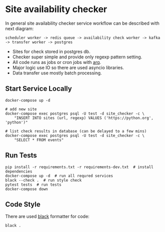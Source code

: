 # Site availability checker

In general site availability checker service workflow can be described with next diagram:

    scheduler worker -> redis queue -> availability check worker -> kafka -> transfer worker -> postgres 

- Sites for check stored in postgres db.
- Checker super simple and provide only regexp pattern setting.
- All code runs as jobs or cron jobs with [arq](https://arq-docs.helpmanual.io/).
- Major logic use IO so there are used asyncio libraries.
- Data transfer use mostly batch processing.

## Start Service Locally

    docker-compose up -d
    
    # add new site
    docker-compose exec postgres psql -U test -d site_checker -c \
        "INSERT INTO sites (url, regexp) VALUES ('https://python.org', 'python')"
    
    # list check results in database (can be delayed to a few mins)
    docker-compose exec postgres psql -U test -d site_checker -c \
        "SELECT * FROM events"

## Run Tests

    pip install -r requirements.txt -r requirements-dev.txt  # install dependencies
    docker-compose up -d  # run all requred services
    black --check .  # run style check
    pytest tests  # run tests
    docker-compose down

## Code Style

There are used [black](https://black.readthedocs.io/en/stable/index.html) formatter for code:

    black .
